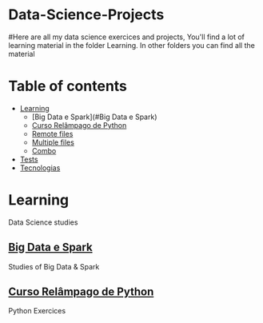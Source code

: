 # Data-Science-Projects

#Here are all my data science exercices and projects, You'll find a lot of learning material in the folder Learning. In other folders you can find all the material 

Table of contents
=================
<!--ts-->

   * [Learning](#learning)
      * [Big Data e Spark](#Big Data e Spark)
      * [Curso Relâmpago de Python](#Curso%20Rel%C3%A2mpago%20de%20Python)
      * [Remote files](#remote-files)
      * [Multiple files](#multiple-files)
      * [Combo](#combo)
   * [Tests](#testes)
   * [Tecnologias](#tecnologias)
<!--te-->


Learning
========
Data Science studies

  [Big Data e Spark](https://github.com/Marcfeitosa/Data-Science-Projects/tree/main/Learning/Big%20Data%20e%20Spark)
  ------------------
  Studies of Big Data & Spark

  [Curso Relâmpago de Python](https://github.com/Marcfeitosa/Data-Science-Projects/tree/main/Learning/Curso%20Rel%C3%A2mpago%20de%20Python)
  ---------------------------
  Python Exercices
  
  
